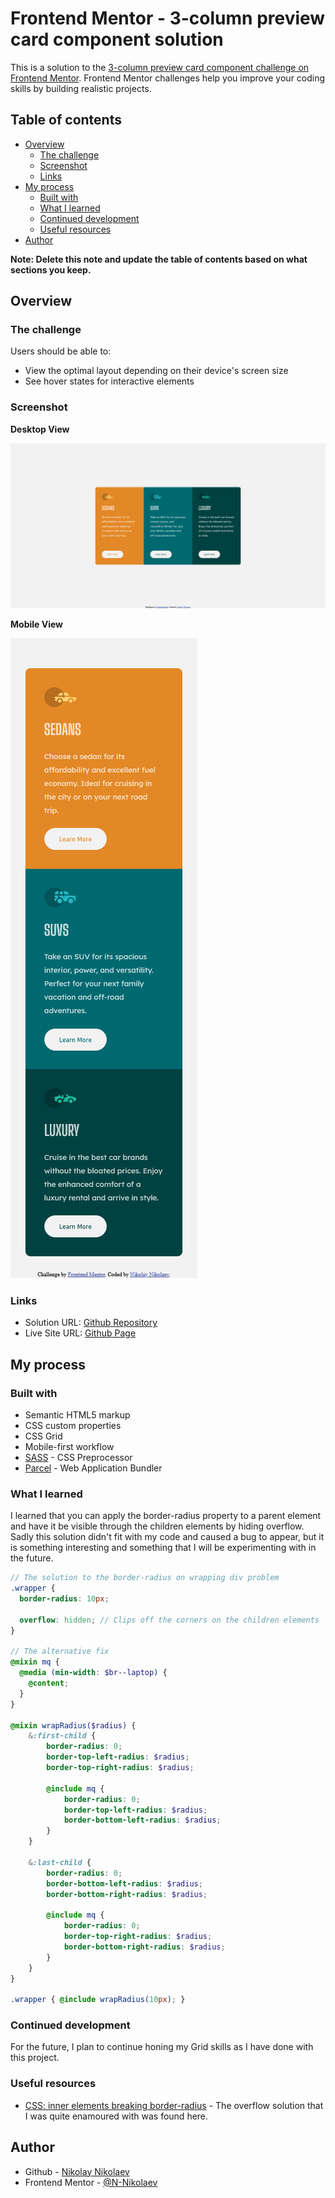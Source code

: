 # Frontend Mentor - 3-column preview card component solution

This is a solution to the [3-column preview card component challenge on Frontend Mentor](https://www.frontendmentor.io/challenges/3column-preview-card-component-pH92eAR2-). Frontend Mentor challenges help you improve your coding skills by building realistic projects. 

## Table of contents

- [Overview](#overview)
  - [The challenge](#the-challenge)
  - [Screenshot](#screenshot)
  - [Links](#links)
- [My process](#my-process)
  - [Built with](#built-with)
  - [What I learned](#what-i-learned)
  - [Continued development](#continued-development)
  - [Useful resources](#useful-resources)
- [Author](#author)

**Note: Delete this note and update the table of contents based on what sections you keep.**

## Overview

### The challenge

Users should be able to:

- View the optimal layout depending on their device's screen size
- See hover states for interactive elements

### Screenshot

**Desktop View**

![](src/design/screenshot-desktop.png)

**Mobile View**

![](src/design/screenshot-mobile.png)

### Links

- Solution URL: [Github Repository](https://github.com/N-Nikolaev/FM--3-col-preview-card-component)
- Live Site URL: [Github Page](https://n-nikolaev.github.io/FM--3-col-preview-card-component/)

## My process

### Built with

- Semantic HTML5 markup
- CSS custom properties
- CSS Grid
- Mobile-first workflow
- [SASS](https://sass-lang.com/) - CSS Preprocessor
- [Parcel](https://parceljs.org/) - Web Application Bundler


### What I learned

I learned that you can apply the border-radius property to a parent element and have it be visible through the children elements by hiding overflow. Sadly this solution didn't fit with my code and caused a bug to appear, but it is something interesting and something that I will be experimenting with in the future. 

```scss
// The solution to the border-radius on wrapping div problem
.wrapper {
  border-radius: 10px;

  overflow: hidden; // Clips off the corners on the children elements
}

// The alternative fix
@mixin mq {
  @media (min-width: $br--laptop) {
    @content;
  }
}

@mixin wrapRadius($radius) {
    &:first-child {
        border-radius: 0;
        border-top-left-radius: $radius;
        border-top-right-radius: $radius;

        @include mq {
            border-radius: 0;
            border-top-left-radius: $radius;
            border-bottom-left-radius: $radius;
        }
    }

    &:last-child {
        border-radius: 0;
        border-bottom-left-radius: $radius;
        border-bottom-right-radius: $radius;

        @include mq {
            border-radius: 0;
            border-top-right-radius: $radius;
            border-bottom-right-radius: $radius;
        }
    }
}

.wrapper { @include wrapRadius(10px); }
```


### Continued development

For the future, I plan to continue honing my Grid skills as I have done with this project.


### Useful resources

- [CSS: inner elements breaking border-radius](https://www.onenaught.com/posts/266/css-inner-elements-breaking-border-radius) - The overflow solution that I was quite enamoured with was found here. 


## Author

- Github - [Nikolay Nikolaev](https://github.com/N-Nikolaev)
- Frontend Mentor - [@N-Nikolaev](https://www.frontendmentor.io/profile/N-Nikolaev)
